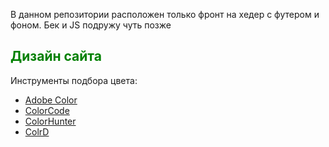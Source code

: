 В данном репозитории расположен только фронт на хедер с футером и фоном. Бек и JS подружу чуть позже

## <span style="color:green">Дизайн сайта</span>
Инструменты подбора цвета:
- [Adobe Color](https://color.adobe.com/ru/create/color-wheel)
- [ColorCode](https://www.toptal.com/designers/colourcode)
- [ColorHunter](https://www.colorhunter.com/)
- [ColrD](http://colrd.com/)
